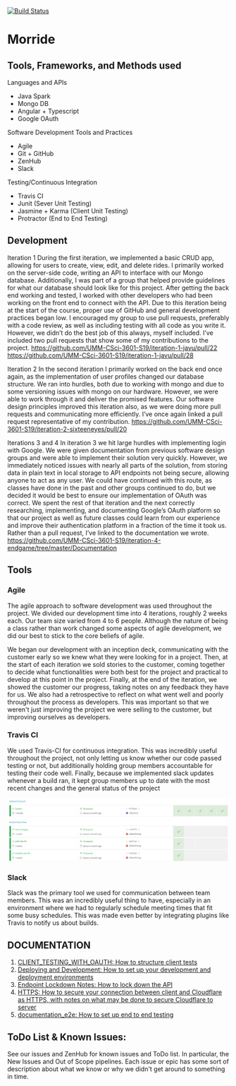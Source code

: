 [![Build Status](https://travis-ci.org/UMM-CSci-3601-S19/iteration-4-endgame.svg?branch=master)](https://travis-ci.org/UMM-CSci-3601-S19/iteration-4-endgame)

# Morride


## Tools, Frameworks, and Methods used

Languages and APIs
-	Java Spark
-	Mongo DB
-	Angular + Typescript
-	Google OAuth

Software Development Tools and Practices
-	Agile
-	Git + GitHub
-	ZenHub
-	Slack

Testing/Continuous Integration
-	Travis CI
-	Junit (Sever Unit Testing)
-	Jasmine + Karma (Client Unit Testing)
-	Protractor (End to End Testing)


## Development

Iteration 1
During the first iteration, we implemented a basic CRUD app, allowing for users to create, view, edit, and delete rides. I primarily worked on the server-side code, writing an API to interface with our Mongo database. Additionally, I was part of a group that helped provide guidelines for what our database should look like for this project. After getting the back end working and tested, I worked with other developers who had been working on the front end to connect with the API.
Due to this iteration being at the start of the course, proper use of GitHub and general development practices began low. I encouraged my group to use pull requests, preferably with a code review, as well as including testing with all code as you write it. However, we didn’t do the best job of this always, myself included. I’ve included two pull requests that show some of my contributions to the project.
https://github.com/UMM-CSci-3601-S19/iteration-1-javu/pull/22
https://github.com/UMM-CSci-3601-S19/iteration-1-javu/pull/28

Iteration 2
In the second iteration I primarily worked on the back end once again, as the implementation of user profiles changed our database structure. We ran into hurdles, both due to working with mongo and due to some versioning issues with mongo on our hardware. However, we were able to work through it and deliver the promised features. Our software design principles improved this iteration also, as we were doing more pull requests and communicating more efficiently. I’ve once again linked a pull request representative of my contribution.
https://github.com/UMM-CSci-3601-S19/iteration-2-sixteeneyes/pull/20

Iterations 3 and 4
	In iteration 3 we hit large hurdles with implementing login with Google. We were given documentation from previous software design groups and were able to implement their solution very quickly. However, we immediately noticed issues with nearly all parts of the solution, from storing data in plain text in local storage to API endpoints not being secure, allowing anyone to act as any user. We could have continued with this route, as classes have done in the past and other groups continued to do, but we decided it would be best to ensure our implementation of OAuth was correct. We spent the rest of that iteration and the next correctly researching, implementing, and documenting Google’s OAuth platform so that our project as well as future classes could learn from our experience and improve their authentication platform in a fraction of the time it took us. Rather than a pull request, I’ve linked to the documentation we wrote.
https://github.com/UMM-CSci-3601-S19/iteration-4-endgame/tree/master/Documentation

## Tools

### Agile
The agile approach to software development was used throughout the project. We divided our development time into 4 iterations, roughly 2 weeks each. Our team size varied from 4 to 6 people. Although the nature of being a class rather than work changed some aspects of agile development, we did our best to stick to the core beliefs of agile. 

We began our development with an inception deck, communicating with the customer early so we knew what they were looking for in a project. Then, at the start of each iteration we sold stories to the customer, coming together to decide what functionalities were both best for the project and practical to develop at this point in the project. Finally, at the end of the iteration, we showed the customer our progress, taking notes on any feedback they have for us. We also had a retrospective to reflect on what went well and poorly throughout the process as developers. This was important so that we weren't just improving the project we were selling to the customer, but improving ourselves as developers.

### Travis CI
We used Travis-CI for continuous integration. This was incredibly useful throughout the project, not only letting us know whether our code passed testing or not, but additionally holding group members accountable for testing their code well. Finally, because we implemented slack updates whenever a build ran, it kept group members up to date with the most recent changes and the general status of the project

![Travis CI](documentation/images/travis-ci.png)

### Slack
Slack was the primary tool we used for communication between team members. This was an incredibly useful thing to have, especially in an environment where we had to regularly schedule meeting times that fit some busy schedules. This was made even better by integrating plugins like Travis to notify us about builds. 



## DOCUMENTATION
1. [CLIENT_TESTING_WITH_OAUTH: How to structure client tests](https://github.com/UMM-CSci-3601-S19/iteration-4-endgame/blob/master/Documentation/CLIENT_TESTING_WITH_OAUTH.md)
2. [Deploying and Development: How to set up your development and deployment environments](https://github.com/UMM-CSci-3601-S19/iteration-4-endgame/blob/master/Documentation/Deploying%20and%20Development.md)
3. [Endpoint Lockdown Notes: How to lock down the API](https://github.com/UMM-CSci-3601-S19/iteration-4-endgame/blob/master/Documentation/Endpoint%20Lockdown%20Notes.md)
4. [HTTPS: How to secure your connection between client and Cloudflare as HTTPS, with notes on what may be done to secure Cloudflare to server](https://github.com/UMM-CSci-3601-S19/iteration-4-endgame/blob/master/Documentation/HTTPS.md)
5. [documentation_e2e: How to set up end to end testing](https://github.com/UMM-CSci-3601-S19/iteration-4-endgame/blob/master/Documentation/documentation_e2e.md)

## ToDo List & Known Issues: 
See our issues and ZenHub for known issues and ToDo list. In particular, the New Issues and Out of Scope pipelines. Each issue or epic 
has some sort of description about what we know or why we didn't get around to something in time.
